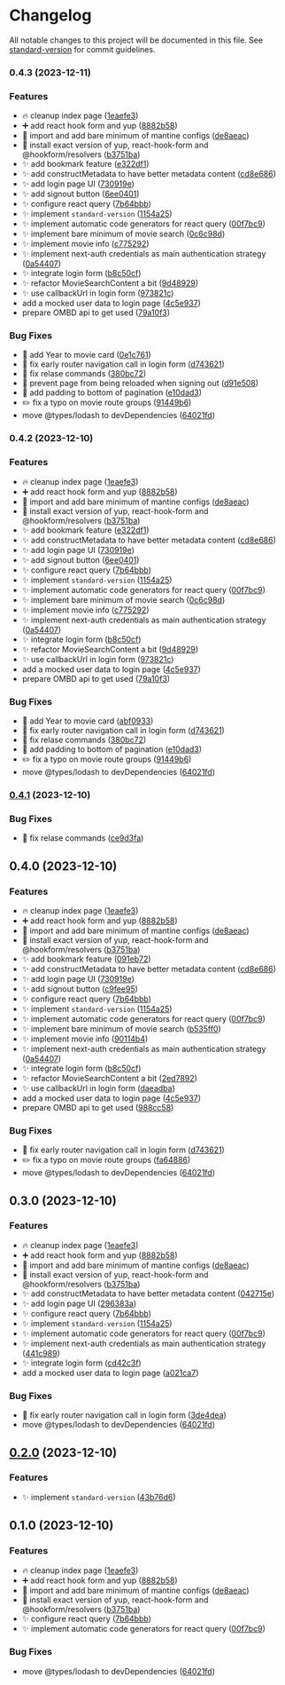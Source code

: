 # Changelog

All notable changes to this project will be documented in this file. See [standard-version](https://github.com/conventional-changelog/standard-version) for commit guidelines.

### 0.4.3 (2023-12-11)


### Features

* :fire: cleanup index page ([1eaefe3](https://github.com/createdbymahmood/divnotes-senior-frontend-developer-challenge/commit/1eaefe36daba8a79d48e04533ecc55228af31d47))
* :heavy_plus_sign: add react hook form and yup ([8882b58](https://github.com/createdbymahmood/divnotes-senior-frontend-developer-challenge/commit/8882b58facf4c3e07bf03b38a6a86e544b9f47e6))
* :lipstick: import and add bare minimum of mantine configs ([de8aeac](https://github.com/createdbymahmood/divnotes-senior-frontend-developer-challenge/commit/de8aeacf4594c37e8bf003e43d674ad8537c5fd7))
* :pushpin: install exact version of yup, react-hook-form and @hookform/resolvers ([b3751ba](https://github.com/createdbymahmood/divnotes-senior-frontend-developer-challenge/commit/b3751ba0d2982d047dd8992b9338a3ffb6e151c4))
* :sparkles: add bookmark feature ([e322df1](https://github.com/createdbymahmood/divnotes-senior-frontend-developer-challenge/commit/e322df13431b69782111b8f9722df8f709e300fd))
* :sparkles: add constructMetadata to have better metadata content ([cd8e686](https://github.com/createdbymahmood/divnotes-senior-frontend-developer-challenge/commit/cd8e6860b60d155144adbfe0bef41dbb537b6f47))
* :sparkles: add login page UI ([730919e](https://github.com/createdbymahmood/divnotes-senior-frontend-developer-challenge/commit/730919ef9d6fce1c362fbe19c36520f050179e30))
* :sparkles: add signout button ([6ee0401](https://github.com/createdbymahmood/divnotes-senior-frontend-developer-challenge/commit/6ee0401e2fcdfa0471475616718db6273b63094c))
* :sparkles: configure react query ([7b64bbb](https://github.com/createdbymahmood/divnotes-senior-frontend-developer-challenge/commit/7b64bbb01ec1a407aa46d8c46e508038825684bd))
* :sparkles: implement `standard-version` ([1154a25](https://github.com/createdbymahmood/divnotes-senior-frontend-developer-challenge/commit/1154a25e277fa68d786f4abc2456317a8bbc6cda))
* :sparkles: implement automatic code generators for react query ([00f7bc9](https://github.com/createdbymahmood/divnotes-senior-frontend-developer-challenge/commit/00f7bc9d8d7c5f2914bde79dca724305d53fdbe1))
* :sparkles: implement bare minimum of movie search ([0c6c98d](https://github.com/createdbymahmood/divnotes-senior-frontend-developer-challenge/commit/0c6c98db12a22a7ae000a7bef810c4e22924cb1c))
* :sparkles: implement movie info ([c775292](https://github.com/createdbymahmood/divnotes-senior-frontend-developer-challenge/commit/c77529241af6967cb5e95d919b2e746a993c3e52))
* :sparkles: implement next-auth credentials as main authentication strategy ([0a54407](https://github.com/createdbymahmood/divnotes-senior-frontend-developer-challenge/commit/0a544077f1266c2e788d95df7d79c01dc9019fbd))
* :sparkles: integrate login form ([b8c50cf](https://github.com/createdbymahmood/divnotes-senior-frontend-developer-challenge/commit/b8c50cfbbd31df2a75daf1a3329887903cac9f5d))
* :sparkles: refactor MovieSearchContent a bit ([9d48929](https://github.com/createdbymahmood/divnotes-senior-frontend-developer-challenge/commit/9d489299951a036a191aa302626c2890005ce174))
* :sparkles: use callbackUrl in login form ([973821c](https://github.com/createdbymahmood/divnotes-senior-frontend-developer-challenge/commit/973821cc968d0aab88cee7368585a27914ecddc7))
* add a mocked user data to login page ([4c5e937](https://github.com/createdbymahmood/divnotes-senior-frontend-developer-challenge/commit/4c5e937398164762f169e11cba582edb45d88665))
* prepare OMBD api to get used ([79a10f3](https://github.com/createdbymahmood/divnotes-senior-frontend-developer-challenge/commit/79a10f3837ce8274e7c31e61ff8490d0e1a9ffb2))


### Bug Fixes

* :bug: add Year to movie card ([0e1c761](https://github.com/createdbymahmood/divnotes-senior-frontend-developer-challenge/commit/0e1c761999728aa5818db3d842e6b4181f1206c5))
* :bug: fix early router navigation call in login form ([d743621](https://github.com/createdbymahmood/divnotes-senior-frontend-developer-challenge/commit/d743621893b16934359e1a7ad320138d934692ba))
* :bug: fix relase commands ([380bc72](https://github.com/createdbymahmood/divnotes-senior-frontend-developer-challenge/commit/380bc7212851e8bdfb78a111cb34fa51f1161b1f))
* :bug: prevent page from being reloaded when signing out ([d91e508](https://github.com/createdbymahmood/divnotes-senior-frontend-developer-challenge/commit/d91e508fe7af0216dbce4515103938653be507ce))
* :lipstick: add padding to bottom of pagination ([e10dad3](https://github.com/createdbymahmood/divnotes-senior-frontend-developer-challenge/commit/e10dad359c4164994fd56c39f344118d9f4c0cc1))
* :pencil2: fix a typo on movie route groups ([91449b6](https://github.com/createdbymahmood/divnotes-senior-frontend-developer-challenge/commit/91449b6e473203ceb6681f5393f4209dedf6011c))
* move @types/lodash to devDependencies ([64021fd](https://github.com/createdbymahmood/divnotes-senior-frontend-developer-challenge/commit/64021fd3943b7a7feb9f088ae036048e43ffa4bf))

### 0.4.2 (2023-12-10)


### Features

* :fire: cleanup index page ([1eaefe3](https://github.com/createdbymahmood/divnotes-senior-frontend-developer-challenge/commit/1eaefe36daba8a79d48e04533ecc55228af31d47))
* :heavy_plus_sign: add react hook form and yup ([8882b58](https://github.com/createdbymahmood/divnotes-senior-frontend-developer-challenge/commit/8882b58facf4c3e07bf03b38a6a86e544b9f47e6))
* :lipstick: import and add bare minimum of mantine configs ([de8aeac](https://github.com/createdbymahmood/divnotes-senior-frontend-developer-challenge/commit/de8aeacf4594c37e8bf003e43d674ad8537c5fd7))
* :pushpin: install exact version of yup, react-hook-form and @hookform/resolvers ([b3751ba](https://github.com/createdbymahmood/divnotes-senior-frontend-developer-challenge/commit/b3751ba0d2982d047dd8992b9338a3ffb6e151c4))
* :sparkles: add bookmark feature ([e322df1](https://github.com/createdbymahmood/divnotes-senior-frontend-developer-challenge/commit/e322df13431b69782111b8f9722df8f709e300fd))
* :sparkles: add constructMetadata to have better metadata content ([cd8e686](https://github.com/createdbymahmood/divnotes-senior-frontend-developer-challenge/commit/cd8e6860b60d155144adbfe0bef41dbb537b6f47))
* :sparkles: add login page UI ([730919e](https://github.com/createdbymahmood/divnotes-senior-frontend-developer-challenge/commit/730919ef9d6fce1c362fbe19c36520f050179e30))
* :sparkles: add signout button ([6ee0401](https://github.com/createdbymahmood/divnotes-senior-frontend-developer-challenge/commit/6ee0401e2fcdfa0471475616718db6273b63094c))
* :sparkles: configure react query ([7b64bbb](https://github.com/createdbymahmood/divnotes-senior-frontend-developer-challenge/commit/7b64bbb01ec1a407aa46d8c46e508038825684bd))
* :sparkles: implement `standard-version` ([1154a25](https://github.com/createdbymahmood/divnotes-senior-frontend-developer-challenge/commit/1154a25e277fa68d786f4abc2456317a8bbc6cda))
* :sparkles: implement automatic code generators for react query ([00f7bc9](https://github.com/createdbymahmood/divnotes-senior-frontend-developer-challenge/commit/00f7bc9d8d7c5f2914bde79dca724305d53fdbe1))
* :sparkles: implement bare minimum of movie search ([0c6c98d](https://github.com/createdbymahmood/divnotes-senior-frontend-developer-challenge/commit/0c6c98db12a22a7ae000a7bef810c4e22924cb1c))
* :sparkles: implement movie info ([c775292](https://github.com/createdbymahmood/divnotes-senior-frontend-developer-challenge/commit/c77529241af6967cb5e95d919b2e746a993c3e52))
* :sparkles: implement next-auth credentials as main authentication strategy ([0a54407](https://github.com/createdbymahmood/divnotes-senior-frontend-developer-challenge/commit/0a544077f1266c2e788d95df7d79c01dc9019fbd))
* :sparkles: integrate login form ([b8c50cf](https://github.com/createdbymahmood/divnotes-senior-frontend-developer-challenge/commit/b8c50cfbbd31df2a75daf1a3329887903cac9f5d))
* :sparkles: refactor MovieSearchContent a bit ([9d48929](https://github.com/createdbymahmood/divnotes-senior-frontend-developer-challenge/commit/9d489299951a036a191aa302626c2890005ce174))
* :sparkles: use callbackUrl in login form ([973821c](https://github.com/createdbymahmood/divnotes-senior-frontend-developer-challenge/commit/973821cc968d0aab88cee7368585a27914ecddc7))
* add a mocked user data to login page ([4c5e937](https://github.com/createdbymahmood/divnotes-senior-frontend-developer-challenge/commit/4c5e937398164762f169e11cba582edb45d88665))
* prepare OMBD api to get used ([79a10f3](https://github.com/createdbymahmood/divnotes-senior-frontend-developer-challenge/commit/79a10f3837ce8274e7c31e61ff8490d0e1a9ffb2))


### Bug Fixes

* :bug: add Year to movie card ([abf0933](https://github.com/createdbymahmood/divnotes-senior-frontend-developer-challenge/commit/abf0933047d10541b79ac6a7e0bedecc286d022d))
* :bug: fix early router navigation call in login form ([d743621](https://github.com/createdbymahmood/divnotes-senior-frontend-developer-challenge/commit/d743621893b16934359e1a7ad320138d934692ba))
* :bug: fix relase commands ([380bc72](https://github.com/createdbymahmood/divnotes-senior-frontend-developer-challenge/commit/380bc7212851e8bdfb78a111cb34fa51f1161b1f))
* :lipstick: add padding to bottom of pagination ([e10dad3](https://github.com/createdbymahmood/divnotes-senior-frontend-developer-challenge/commit/e10dad359c4164994fd56c39f344118d9f4c0cc1))
* :pencil2: fix a typo on movie route groups ([91449b6](https://github.com/createdbymahmood/divnotes-senior-frontend-developer-challenge/commit/91449b6e473203ceb6681f5393f4209dedf6011c))
* move @types/lodash to devDependencies ([64021fd](https://github.com/createdbymahmood/divnotes-senior-frontend-developer-challenge/commit/64021fd3943b7a7feb9f088ae036048e43ffa4bf))

### [0.4.1](https://github.com/createdbymahmood/divnotes-senior-frontend-developer-challenge/compare/v0.5.0...v0.4.1) (2023-12-10)


### Bug Fixes

* :bug: fix relase commands ([ce9d3fa](https://github.com/createdbymahmood/divnotes-senior-frontend-developer-challenge/commit/ce9d3fadce57d450c89e62d262c96da4d2da2e88))

## 0.4.0 (2023-12-10)


### Features

* :fire: cleanup index page ([1eaefe3](https://github.com/createdbymahmood/divnotes-senior-frontend-developer-challenge/commit/1eaefe36daba8a79d48e04533ecc55228af31d47))
* :heavy_plus_sign: add react hook form and yup ([8882b58](https://github.com/createdbymahmood/divnotes-senior-frontend-developer-challenge/commit/8882b58facf4c3e07bf03b38a6a86e544b9f47e6))
* :lipstick: import and add bare minimum of mantine configs ([de8aeac](https://github.com/createdbymahmood/divnotes-senior-frontend-developer-challenge/commit/de8aeacf4594c37e8bf003e43d674ad8537c5fd7))
* :pushpin: install exact version of yup, react-hook-form and @hookform/resolvers ([b3751ba](https://github.com/createdbymahmood/divnotes-senior-frontend-developer-challenge/commit/b3751ba0d2982d047dd8992b9338a3ffb6e151c4))
* :sparkles: add bookmark feature ([091eb72](https://github.com/createdbymahmood/divnotes-senior-frontend-developer-challenge/commit/091eb72182cd127d3309636df07ad5c822b4b510))
* :sparkles: add constructMetadata to have better metadata content ([cd8e686](https://github.com/createdbymahmood/divnotes-senior-frontend-developer-challenge/commit/cd8e6860b60d155144adbfe0bef41dbb537b6f47))
* :sparkles: add login page UI ([730919e](https://github.com/createdbymahmood/divnotes-senior-frontend-developer-challenge/commit/730919ef9d6fce1c362fbe19c36520f050179e30))
* :sparkles: add signout button ([c9fee95](https://github.com/createdbymahmood/divnotes-senior-frontend-developer-challenge/commit/c9fee95ce96227d11c734706a2ab091a989269f7))
* :sparkles: configure react query ([7b64bbb](https://github.com/createdbymahmood/divnotes-senior-frontend-developer-challenge/commit/7b64bbb01ec1a407aa46d8c46e508038825684bd))
* :sparkles: implement `standard-version` ([1154a25](https://github.com/createdbymahmood/divnotes-senior-frontend-developer-challenge/commit/1154a25e277fa68d786f4abc2456317a8bbc6cda))
* :sparkles: implement automatic code generators for react query ([00f7bc9](https://github.com/createdbymahmood/divnotes-senior-frontend-developer-challenge/commit/00f7bc9d8d7c5f2914bde79dca724305d53fdbe1))
* :sparkles: implement bare minimum of movie search ([b535ff0](https://github.com/createdbymahmood/divnotes-senior-frontend-developer-challenge/commit/b535ff04bde4e49ca136e431a70adb35d1d63f01))
* :sparkles: implement movie info ([90114b4](https://github.com/createdbymahmood/divnotes-senior-frontend-developer-challenge/commit/90114b45f990540d1a72474e55a32720beeebc7f))
* :sparkles: implement next-auth credentials as main authentication strategy ([0a54407](https://github.com/createdbymahmood/divnotes-senior-frontend-developer-challenge/commit/0a544077f1266c2e788d95df7d79c01dc9019fbd))
* :sparkles: integrate login form ([b8c50cf](https://github.com/createdbymahmood/divnotes-senior-frontend-developer-challenge/commit/b8c50cfbbd31df2a75daf1a3329887903cac9f5d))
* :sparkles: refactor MovieSearchContent a bit ([2ed7892](https://github.com/createdbymahmood/divnotes-senior-frontend-developer-challenge/commit/2ed7892b66024acf430996931448a261094847f8))
* :sparkles: use callbackUrl in login form ([daeadba](https://github.com/createdbymahmood/divnotes-senior-frontend-developer-challenge/commit/daeadba237c185843b5f182d6b0ce24e6e641480))
* add a mocked user data to login page ([4c5e937](https://github.com/createdbymahmood/divnotes-senior-frontend-developer-challenge/commit/4c5e937398164762f169e11cba582edb45d88665))
* prepare OMBD api to get used ([988cc58](https://github.com/createdbymahmood/divnotes-senior-frontend-developer-challenge/commit/988cc5867d87e13214ae968c481a60a6bf46f9db))


### Bug Fixes

* :bug: fix early router navigation call in login form ([d743621](https://github.com/createdbymahmood/divnotes-senior-frontend-developer-challenge/commit/d743621893b16934359e1a7ad320138d934692ba))
* :pencil2: fix a typo on movie route groups ([fa64886](https://github.com/createdbymahmood/divnotes-senior-frontend-developer-challenge/commit/fa6488626c27b876a1bdd40bdde4d2ecf08e3e34))
* move @types/lodash to devDependencies ([64021fd](https://github.com/createdbymahmood/divnotes-senior-frontend-developer-challenge/commit/64021fd3943b7a7feb9f088ae036048e43ffa4bf))

## 0.3.0 (2023-12-10)


### Features

* :fire: cleanup index page ([1eaefe3](https://github.com/createdbymahmood/divnotes-senior-frontend-developer-challenge/commit/1eaefe36daba8a79d48e04533ecc55228af31d47))
* :heavy_plus_sign: add react hook form and yup ([8882b58](https://github.com/createdbymahmood/divnotes-senior-frontend-developer-challenge/commit/8882b58facf4c3e07bf03b38a6a86e544b9f47e6))
* :lipstick: import and add bare minimum of mantine configs ([de8aeac](https://github.com/createdbymahmood/divnotes-senior-frontend-developer-challenge/commit/de8aeacf4594c37e8bf003e43d674ad8537c5fd7))
* :pushpin: install exact version of yup, react-hook-form and @hookform/resolvers ([b3751ba](https://github.com/createdbymahmood/divnotes-senior-frontend-developer-challenge/commit/b3751ba0d2982d047dd8992b9338a3ffb6e151c4))
* :sparkles: add constructMetadata to have better metadata content ([042715e](https://github.com/createdbymahmood/divnotes-senior-frontend-developer-challenge/commit/042715e00df607fd8602779bcf129577a721c1a7))
* :sparkles: add login page UI ([296383a](https://github.com/createdbymahmood/divnotes-senior-frontend-developer-challenge/commit/296383aefdbd6867748bd59c2f115013093c4c1a))
* :sparkles: configure react query ([7b64bbb](https://github.com/createdbymahmood/divnotes-senior-frontend-developer-challenge/commit/7b64bbb01ec1a407aa46d8c46e508038825684bd))
* :sparkles: implement `standard-version` ([1154a25](https://github.com/createdbymahmood/divnotes-senior-frontend-developer-challenge/commit/1154a25e277fa68d786f4abc2456317a8bbc6cda))
* :sparkles: implement automatic code generators for react query ([00f7bc9](https://github.com/createdbymahmood/divnotes-senior-frontend-developer-challenge/commit/00f7bc9d8d7c5f2914bde79dca724305d53fdbe1))
* :sparkles: implement next-auth credentials as main authentication strategy ([441c989](https://github.com/createdbymahmood/divnotes-senior-frontend-developer-challenge/commit/441c9898ec7ae3ae97f9777962d5bf42b2272aeb))
* :sparkles: integrate login form ([cd42c3f](https://github.com/createdbymahmood/divnotes-senior-frontend-developer-challenge/commit/cd42c3f19d46adfc53f4f28aa021c7e206b09294))
* add a mocked user data to login page ([a021ca7](https://github.com/createdbymahmood/divnotes-senior-frontend-developer-challenge/commit/a021ca7134cdfeede138dcb3e6bfdf59a359aab6))


### Bug Fixes

* :bug: fix early router navigation call in login form ([3de4dea](https://github.com/createdbymahmood/divnotes-senior-frontend-developer-challenge/commit/3de4dea1a3623edb11bc7f0ced76a4b0bff1c6c6))
* move @types/lodash to devDependencies ([64021fd](https://github.com/createdbymahmood/divnotes-senior-frontend-developer-challenge/commit/64021fd3943b7a7feb9f088ae036048e43ffa4bf))

## [0.2.0](https://github.com/createdbymahmood/divnotes-senior-frontend-developer-challenge/compare/v0.1.0...v0.2.0) (2023-12-10)


### Features

* :sparkles: implement `standard-version` ([43b76d6](https://github.com/createdbymahmood/divnotes-senior-frontend-developer-challenge/commit/43b76d6bde29a0cf675871b95bcda4716d0da2e7))

## 0.1.0 (2023-12-10)


### Features

* :fire: cleanup index page ([1eaefe3](https://github.com/createdbymahmood/divnotes-senior-frontend-developer-challenge/commit/1eaefe36daba8a79d48e04533ecc55228af31d47))
* :heavy_plus_sign: add react hook form and yup ([8882b58](https://github.com/createdbymahmood/divnotes-senior-frontend-developer-challenge/commit/8882b58facf4c3e07bf03b38a6a86e544b9f47e6))
* :lipstick: import and add bare minimum of mantine configs ([de8aeac](https://github.com/createdbymahmood/divnotes-senior-frontend-developer-challenge/commit/de8aeacf4594c37e8bf003e43d674ad8537c5fd7))
* :pushpin: install exact version of yup, react-hook-form and @hookform/resolvers ([b3751ba](https://github.com/createdbymahmood/divnotes-senior-frontend-developer-challenge/commit/b3751ba0d2982d047dd8992b9338a3ffb6e151c4))
* :sparkles: configure react query ([7b64bbb](https://github.com/createdbymahmood/divnotes-senior-frontend-developer-challenge/commit/7b64bbb01ec1a407aa46d8c46e508038825684bd))
* :sparkles: implement automatic code generators for react query ([00f7bc9](https://github.com/createdbymahmood/divnotes-senior-frontend-developer-challenge/commit/00f7bc9d8d7c5f2914bde79dca724305d53fdbe1))


### Bug Fixes

* move @types/lodash to devDependencies ([64021fd](https://github.com/createdbymahmood/divnotes-senior-frontend-developer-challenge/commit/64021fd3943b7a7feb9f088ae036048e43ffa4bf))
